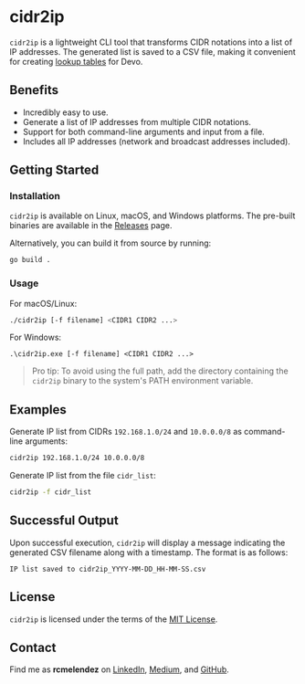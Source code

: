 # cidr2ip

`cidr2ip` is a lightweight CLI tool that transforms CIDR notations into a list of IP addresses. The generated list is saved to a CSV file, making it convenient for creating [lookup tables](https://docs.devo.com/space/latest/95204003/Upload+a+lookup+table) for Devo.

## Benefits

- Incredibly easy to use.
- Generate a list of IP addresses from multiple CIDR notations.
- Support for both command-line arguments and input from a file.
- Includes all IP addresses (network and broadcast addresses included).

## Getting Started

### Installation

`cidr2ip` is available on Linux, macOS, and Windows platforms. The pre-built binaries are available in the [Releases](https://github.com/rcmelendez/cidr2ip/releases) page.

Alternatively, you can build it from source by running:

```bash
go build .
```

### Usage

For macOS/Linux:
```bash
./cidr2ip [-f filename] <CIDR1 CIDR2 ...>
```

For Windows:
```shell
.\cidr2ip.exe [-f filename] <CIDR1 CIDR2 ...>
```
> Pro tip: To avoid using the full path, add the directory containing the `cidr2ip` binary to the system's PATH environment variable.

## Examples

Generate IP list from CIDRs `192.168.1.0/24` and `10.0.0.0/8` as command-line arguments:
```bash
cidr2ip 192.168.1.0/24 10.0.0.0/8
```

Generate IP list from the file `cidr_list`:
```bash
cidr2ip -f cidr_list
```

## Successful Output

Upon successful execution, `cidr2ip` will display a message indicating the generated CSV filename along with a timestamp. 
The format is as follows:
```plaintext
IP list saved to cidr2ip_YYYY-MM-DD_HH-MM-SS.csv
```

## License

`cidr2ip` is licensed under the terms of the [MIT License](https://github.com/rcmelendez/cidr2ip/blob/main/LICENSE).

## Contact

Find me as __rcmelendez__ on [LinkedIn](https://www.linkedin.com/in/rcmelendez/), [Medium](https://rcmelendez.medium.com/), and [GitHub](https://github.com/rcmelendez/).